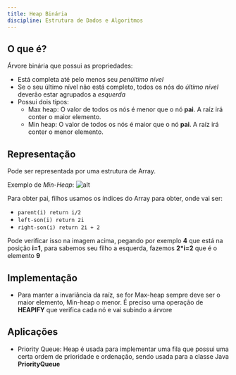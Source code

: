 ```yaml
---
title: Heap Binária
discipline: Estrutura de Dados e Algoritmos
---
```


## O que é?

Árvore binária que possui as propriedades:

- Está completa até pelo menos seu *penúltimo nível*
- Se o seu último nível não está completo, todos os nós do *último nível* deverão estar agrupados a *esquerda*
- Possui dois tipos:
    - Max heap: O valor de todos os nós é menor que o nó **pai**. A raíz irá conter o maior elemento.
    - Min heap: O valor de todos os nós é maior que o nó **pai**. A raíz irá conter o menor elemento.

## Representação

Pode ser representada por uma estrutura de Array.

Exemplo de *Min-Heap*:
![alt](https://codigocomcafe.files.wordpress.com/2010/09/heap1.png)

Para obter pai, filhos usamos os índices do Array para obter, onde vai ser:

- `parent(i) return i/2`
- `left-son(i) return 2i`
- `right-son(i) return 2i + 2`

Pode verificar isso na imagem acima, pegando por exemplo **4** que está na posição **i=1**, para sabemos seu filho a esquerda, fazemos **2*i=2** que é o elemento **9**


## Implementação

- Para manter a invariância da raíz, se for Max-heap sempre deve ser o maior elemento, Min-heap o menor. É preciso uma operação de **HEAPIFY** que verifica cada nó e vai subindo a árvore


## Aplicações
- Priority Queue: Heap é usada para implementar uma fila que possui uma certa ordem de prioridade e ordenação, sendo usada para a classe Java **PriorityQueue**
